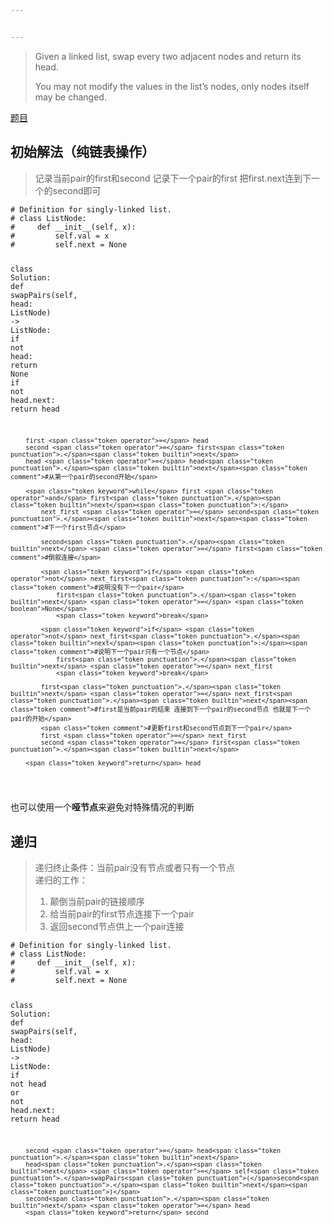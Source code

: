 ```yaml
---


---
```


<blockquote>
<p>Given a linked list, swap every two adjacent nodes and return its<br>
head.</p>
<p>You may not modify the values in the list’s nodes, only nodes itself<br>
may be changed.</p>
</blockquote>
<p><a href="https://leetcode-cn.com/problems/swap-nodes-in-pairs/">题目</a></p>
<h2 id="初始解法（纯链表操作）">初始解法（纯链表操作）</h2>
<blockquote>
<p>记录当前pair的first和second 记录下一个pair的first 把first.next连到下一个的second即可</p>
</blockquote>
<pre class=" language-python"><code class="prism  language-python"><span class="token comment"># Definition for singly-linked list.</span>
<span class="token comment"># class ListNode:</span>
<span class="token comment">#     def __init__(self, x):</span>
<span class="token comment">#         self.val = x</span>
<span class="token comment">#         self.next = None</span>

<span class="token keyword">class</span> <span class="token class-name">Solution</span><span class="token punctuation">:</span>
    <span class="token keyword">def</span> <span class="token function">swapPairs</span><span class="token punctuation">(</span>self<span class="token punctuation">,</span> head<span class="token punctuation">:</span> ListNode<span class="token punctuation">)</span> <span class="token operator">-</span><span class="token operator">&gt;</span> ListNode<span class="token punctuation">:</span>
        <span class="token keyword">if</span> <span class="token operator">not</span> head<span class="token punctuation">:</span>
            <span class="token keyword">return</span> <span class="token boolean">None</span>
        <span class="token keyword">if</span> <span class="token operator">not</span> head<span class="token punctuation">.</span><span class="token builtin">next</span><span class="token punctuation">:</span>
            <span class="token keyword">return</span> head
        
        first <span class="token operator">=</span> head
        second <span class="token operator">=</span> first<span class="token punctuation">.</span><span class="token builtin">next</span>
        head <span class="token operator">=</span> head<span class="token punctuation">.</span><span class="token builtin">next</span><span class="token comment">#从第一个pair的second开始</span>
        
        <span class="token keyword">while</span> first <span class="token operator">and</span> first<span class="token punctuation">.</span><span class="token builtin">next</span><span class="token punctuation">:</span>
            next_first <span class="token operator">=</span> second<span class="token punctuation">.</span><span class="token builtin">next</span><span class="token comment">#下一个first节点</span>
            
            second<span class="token punctuation">.</span><span class="token builtin">next</span> <span class="token operator">=</span> first<span class="token comment">#倒叙连接</span>
            
            <span class="token keyword">if</span> <span class="token operator">not</span> next_first<span class="token punctuation">:</span><span class="token comment">#说明没有下一个pair</span>
                first<span class="token punctuation">.</span><span class="token builtin">next</span> <span class="token operator">=</span> <span class="token boolean">None</span>
                <span class="token keyword">break</span>
                
            <span class="token keyword">if</span> <span class="token operator">not</span> next_first<span class="token punctuation">.</span><span class="token builtin">next</span><span class="token punctuation">:</span><span class="token comment">#说明下一个pair只有一个节点</span>
                first<span class="token punctuation">.</span><span class="token builtin">next</span> <span class="token operator">=</span> next_first
                <span class="token keyword">break</span>
                
            first<span class="token punctuation">.</span><span class="token builtin">next</span> <span class="token operator">=</span> next_first<span class="token punctuation">.</span><span class="token builtin">next</span><span class="token comment">#first是当前pair的结束 连接到下一个pair的second节点 也就是下一个pair的开始</span>
            <span class="token comment">#更新first和second节点到下一个pair</span>
            first <span class="token operator">=</span> next_first
            second <span class="token operator">=</span> first<span class="token punctuation">.</span><span class="token builtin">next</span>
            
        <span class="token keyword">return</span> head
</code></pre>
<p>也可以使用一个<strong>哑节点</strong>来避免对特殊情况的判断</p>
<h2 id="递归">递归</h2>
<blockquote>
<p>递归终止条件：当前pair没有节点或者只有一个节点<br>
递归的工作：</p>
<ol>
<li>颠倒当前pair的链接顺序</li>
<li>给当前pair的first节点连接下一个pair</li>
<li>返回second节点供上一个pair连接</li>
</ol>
</blockquote>
<pre class=" language-python"><code class="prism  language-python"><span class="token comment"># Definition for singly-linked list.</span>
<span class="token comment"># class ListNode:</span>
<span class="token comment">#     def __init__(self, x):</span>
<span class="token comment">#         self.val = x</span>
<span class="token comment">#         self.next = None</span>

<span class="token keyword">class</span> <span class="token class-name">Solution</span><span class="token punctuation">:</span>
    <span class="token keyword">def</span> <span class="token function">swapPairs</span><span class="token punctuation">(</span>self<span class="token punctuation">,</span> head<span class="token punctuation">:</span> ListNode<span class="token punctuation">)</span> <span class="token operator">-</span><span class="token operator">&gt;</span> ListNode<span class="token punctuation">:</span>
        <span class="token keyword">if</span> <span class="token operator">not</span> head <span class="token operator">or</span> <span class="token operator">not</span> head<span class="token punctuation">.</span><span class="token builtin">next</span><span class="token punctuation">:</span>
            <span class="token keyword">return</span> head
        
        second <span class="token operator">=</span> head<span class="token punctuation">.</span><span class="token builtin">next</span>
        head<span class="token punctuation">.</span><span class="token builtin">next</span> <span class="token operator">=</span> self<span class="token punctuation">.</span>swapPairs<span class="token punctuation">(</span>second<span class="token punctuation">.</span><span class="token builtin">next</span><span class="token punctuation">)</span>
        second<span class="token punctuation">.</span><span class="token builtin">next</span> <span class="token operator">=</span> head
        <span class="token keyword">return</span> second
</code></pre>

